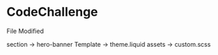 # CodeChallenge

File Modified 

section -> hero-banner
Template -> theme.liquid
assets -> custom.scss